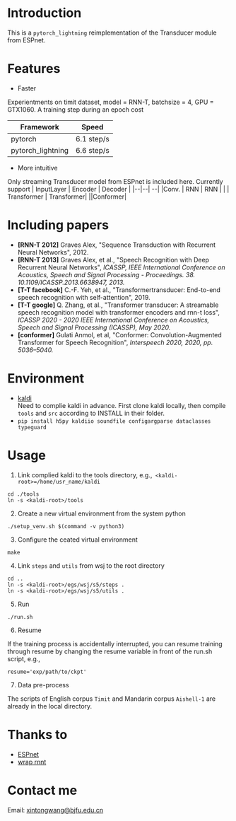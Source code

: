# Introduction
This is a `pytorch_lightning` reimplementation of the Transducer module from ESPnet.
# Features
* Faster 

Experientments on timit dataset, model = RNN-T, batchsize = 4, GPU = GTX1060. A training step during an epoch cost

|Framework | Speed| 
|--|--| 
|pytorch |   6.1 step/s |
|pytorch_lightning |   6.6 step/s |
* More intuitive

Only streaming Transducer model from ESPnet is included here. Currently support
| InputLayer | Encoder | Decoder | 
|--|--| --| 
|Conv. | RNN | RNN |
| | Transformer | Transformer|
||Conformer|

# Including papers
* **[RNN-T 2012]** Graves Alex, "Sequence Transduction with Recurrent Neural Networks", 2012. 
* **[RNN-T 2013]** Graves Alex, et al., "Speech Recognition with Deep Recurrent Neural Networks", *ICASSP, IEEE International Conference on Acoustics, Speech and Signal Processing - Proceedings. 38. 10.1109/ICASSP.2013.6638947, 2013.*
* **[T-T facebook]** C.-F. Yeh, et al., "Transformertransducer: End-to-end speech recognition with self-attention", 2019.
* **[T-T google]** Q. Zhang, et al., "Transformer transducer: A streamable speech recognition model with transformer encoders and rnn-t loss", *ICASSP 2020 - 2020 IEEE International Conference on Acoustics, Speech and Signal Processing (ICASSP), May 2020.*
* **[conformer]** Gulati Anmol, et al, "Conformer: Convolution-Augmented Transformer for Speech Recognition", *Interspeech 2020, 2020, pp. 5036–5040.*

# Environment
* [kaldi](https://github.com/kaldi-asr/kaldi)  
Need to complie kaldi in advance. First clone kaldi locally, then compile `tools` and `src` according to INSTALL in their folder.
* `pip install h5py kaldiio soundfile configargparse dataclasses typeguard`

# Usage
1. Link complied kaldi to the tools directory, e.g.,` <kaldi-root>=/home/usr_name/kaldi`
```
cd ./tools
ln -s <kaldi-root>/tools
```
2. Create a new virtual environment from the system python
```
./setup_venv.sh $(command -v python3)
```
3. Configure the ceated virtual environment
```
make
```
4. Link `steps` and `utils` from wsj to the root directory
```
cd ..
ln -s <kaldi-root>/egs/wsj/s5/steps .
ln -s <kaldi-root>/egs/wsj/s5/utils .
```
5. Run
```
./run.sh 
```
6. Resume 

If the training process is accidentally interrupted, you can resume training through resume by changing the resume variable in front of the run.sh script, e.g.,
```
resume='exp/path/to/ckpt'
```
7. Data pre-process 

The scripts of English corpus `Timit` and Mandarin corpus `Aishell-1` are already in the local directory.

# Thanks to
* [ESPnet](https://github.com/espnet/espnet)  
* [wrap rnnt](https://github.com/HawkAaron/warp-ennt)   

# Contact me 
Email: xintongwang@bjfu.edu.cn



